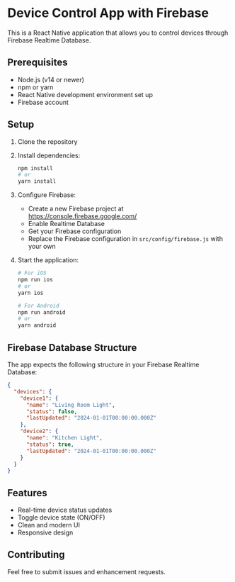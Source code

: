# Device Control App with Firebase

This is a React Native application that allows you to control devices through Firebase Realtime Database.

## Prerequisites

- Node.js (v14 or newer)
- npm or yarn
- React Native development environment set up
- Firebase account

## Setup

1. Clone the repository
2. Install dependencies:
   ```bash
   npm install
   # or
   yarn install
   ```

3. Configure Firebase:
   - Create a new Firebase project at https://console.firebase.google.com/
   - Enable Realtime Database
   - Get your Firebase configuration
   - Replace the Firebase configuration in `src/config/firebase.js` with your own

4. Start the application:
   ```bash
   # For iOS
   npm run ios
   # or
   yarn ios

   # For Android
   npm run android
   # or
   yarn android
   ```

## Firebase Database Structure

The app expects the following structure in your Firebase Realtime Database:

```json
{
  "devices": {
    "device1": {
      "name": "Living Room Light",
      "status": false,
      "lastUpdated": "2024-01-01T00:00:00.000Z"
    },
    "device2": {
      "name": "Kitchen Light",
      "status": true,
      "lastUpdated": "2024-01-01T00:00:00.000Z"
    }
  }
}
```

## Features

- Real-time device status updates
- Toggle device state (ON/OFF)
- Clean and modern UI
- Responsive design

## Contributing

Feel free to submit issues and enhancement requests. 